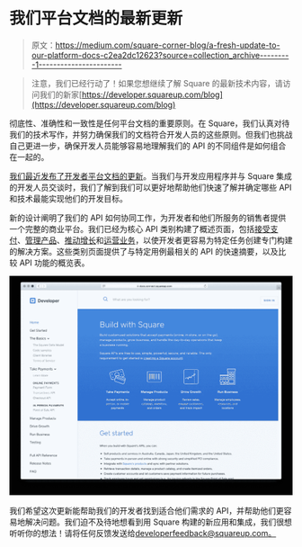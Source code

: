 # 我们平台文档的最新更新

> 原文：<https://medium.com/square-corner-blog/a-fresh-update-to-our-platform-docs-c2ea2dc12623?source=collection_archive---------1----------------------->

> 注意，我们已经行动了！如果您想继续了解 Square 的最新技术内容，请访问我们的新家[https://developer.squareup.com/blog](https://developer.squareup.com/blog)

彻底性、准确性和一致性是任何平台文档的重要原则。在 Square，我们认真对待我们的技术写作，并努力确保我们的文档符合开发人员的这些原则。但我们也挑战自己更进一步，确保开发人员能够容易地理解我们的 API 的不同组件是如何组合在一起的。

[我们最近发布了开发者平台文档的更新](http://docs.connect.squareup.com)。当我们与开发应用程序并与 Square 集成的开发人员交谈时，我们了解到我们可以更好地帮助他们快速了解并确定哪些 API 和技术最能实现他们的开发目标。

新的设计阐明了我们的 API 如何协同工作，为开发者和他们所服务的销售者提供一个完整的商业平台。我们已经为核心 API 类别构建了概述页面，包括[接受支付](https://docs.connect.squareup.com/payments/take-payments)、[管理产品](https://docs.connect.squareup.com/products/manage-products)、[推动增长](https://docs.connect.squareup.com/growth/drive-growth)和[运营业务](https://docs.connect.squareup.com/business/run-business)，以使开发者更容易为特定任务创建专门构建的解决方案。这些类别页面提供了与特定用例最相关的 API 的快速摘要，以及比较 API 功能的概览表。

![](img/14e2946f61e2c3e80aa7eee4807ef9e2.png)

我们希望这次更新能帮助我们的开发者找到适合他们需求的 API，并帮助他们更容易地解决问题。我们迫不及待地想看到用 Square 构建的新应用和集成，我们很想听听你的想法！请将任何反馈发送给[developerfeedback@squareup.com。](mailto:developerfeedback@squareup.com)